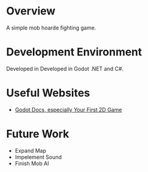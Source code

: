 # Overview

A simple mob hoarde fighting game.

# Development Environment

Developed in Developed in Godot .NET and C#.

# Useful Websites

* [Godot Docs, especially Your First 2D Game](https://docs.godotengine.org/en/stable/getting_started/first_2d_game/index.html)

# Future Work

* Expand Map
* Impelement Sound
* Finish Mob AI